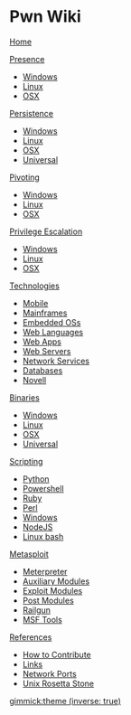 # Pwn Wiki

[Home](index.md)

[Presence]()

  * [Windows](presence/windows/index.md)
  * [Linux](presence/linux/index.md)
  * [OSX](presence/osx/index.md)

[Persistence]()

  * [Windows](persistence/windows/index.md)
  * [Linux](persistence/linux/index.md)
  * [OSX](persistence/osx/index.md)
  * [Universal](persistence/multi/index.md)

[Pivoting]()

  * [Windows](pivoting/windows/index.md)
  * [Linux](pivoting/linux/index.md)
  * [OSX](pivoting/osx/index.md)

[Privilege Escalation]()

  * [Windows](privesc/windows/index.md)
  * [Linux](privesc/linux/index.md)
  * [OSX](privesc/osx/index.md)

[Technologies]()

  * [Mobile](tech/mobile/index.md)
  * [Mainframes](tech/mainframes/index.md)
  * [Embedded OSs](tech/embedded/index.md)
  * [Web Languages](tech/web/languages.md)
  * [Web Apps](tech/web/apps.md)
  * [Web Servers](tech/web/servers.md)
  * [Network Services](tech/services/index.md)
  * [Databases](tech/db/index.md)
  * [Novell](tech/novell.md)

[Binaries]()

  * [Windows](bins/windows/index.md)
  * [Linux](bins/linux/index.md)
  * [OSX](bins/osx/index.md)
  * [Universal](bins/multi/index.md)

[Scripting]()

  * [Python](scripting/python.md)
  * [Powershell](scripting/powershell.md)
  * [Ruby](scripting/ruby.md)
  * [Perl](scripting/perl.md)
  * [Windows](scripting/windows.md)
  * [NodeJS](scripting/NodeJS.md)
  * [Linux bash](scripting/bash.md)

[Metasploit]()

  * [Meterpreter](msf/meterpreter.md)
  * [Auxiliary Modules](msf/aux.md)
  * [Exploit Modules](msf/exploit.md)
  * [Post Modules](msf/post.md)
  * [Railgun](msf/railgun.md)
  * [MSF Tools](msf/tools.md)
  
[References]()

  * [How to Contribute](references/contribute.md)
  * [Links](references/links.md)
  * [Network Ports](references/ports.md)
  * [Unix Rosetta Stone](references/rosetta.htm)

[gimmick:theme (inverse: true)](yeti)

<!-- Code for collapse and expand -->
<script type="text/javascript"> 
$(document).ready(function() { 
$('div.view').hide(); 
$('div.slide').click(function() {
$(this).next('div.view').slideToggle('fast'); 
return false; 
}); 
}); 
</script>

